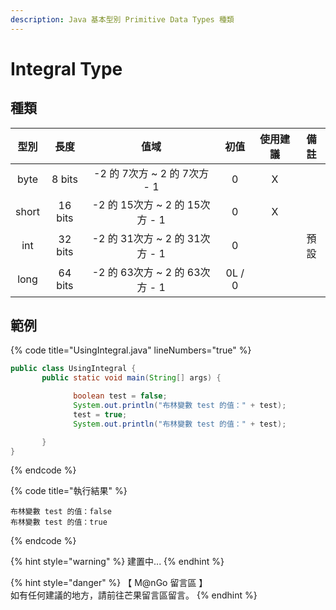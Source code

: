 ```yaml
---
description: Java 基本型別 Primitive Data Types 種類
---
```


# Integral Type

## 種類

|   型別  |    長度   |             值域            |   初值   | 使用建議 |  備註 |
| :---: | :-----: | :-----------------------: | :----: | :--: | :-: |
|  byte |  8 bits | -2 的  7次方 \~ 2 的  7次方 - 1 |    0   |   X  |     |
| short | 16 bits | -2 的 15次方 \~ 2 的 15次方 - 1 |    0   |   X  |     |
|  int  | 32 bits | -2 的 31次方 \~ 2 的 31次方 - 1 |    0   |      |  預設 |
|  long | 64 bits | -2 的 63次方 \~ 2 的 63次方 - 1 | 0L / 0 |      |     |

## 範例

{% code title="UsingIntegral.java" lineNumbers="true" %}
```java
public class UsingIntegral {
       public static void main(String[] args) {

              boolean test = false;
              System.out.println("布林變數 test 的值：" + test);
              test = true;
              System.out.println("布林變數 test 的值：" + test);

       }
}
```
{% endcode %}

{% code title="執行結果" %}
```
布林變數 test 的值：false
布林變數 test 的值：true
```
{% endcode %}

{% hint style="warning" %}
建置中...
{% endhint %}

{% hint style="danger" %}
【 M@nGo 留言區 】\
如有任何建議的地方，請前往芒果留言區留言。
{% endhint %}
